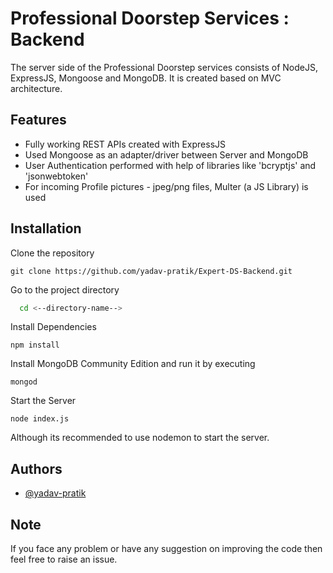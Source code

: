
# Professional Doorstep Services : Backend

The server side of the Professional Doorstep services consists of NodeJS, ExpressJS, Mongoose and MongoDB. It is created based on MVC architecture. 

## Features

- Fully working REST APIs created with ExpressJS
- Used Mongoose as an adapter/driver between Server and MongoDB
- User Authentication performed with help of libraries like 'bcryptjs' and 'jsonwebtoken'
- For incoming Profile pictures - jpeg/png files, Multer (a JS Library) is used


## Installation

Clone the repository

```
git clone https://github.com/yadav-pratik/Expert-DS-Backend.git
```

Go to the project directory

```bash
  cd <--directory-name-->
```

Install Dependencies
```
npm install
```

Install MongoDB Community Edition and run it by executing
```
mongod
```

Start the Server
```
node index.js
```  

Although its recommended to use nodemon to start the server.
## Authors

- [@yadav-pratik](https://github.com/yadav-pratik)


## Note

If you face any problem or have any suggestion on improving the code then feel free to raise an issue.
